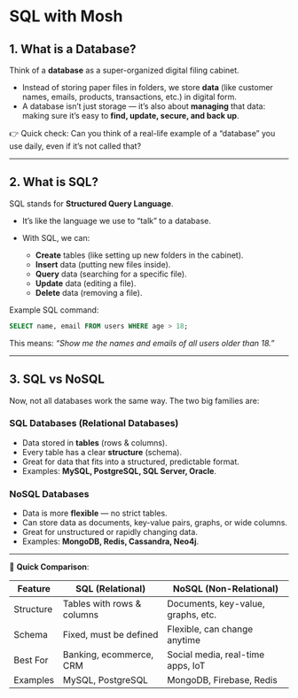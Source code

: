 # SQL with Mosh

## 1. **What is a Database?**

Think of a **database** as a super-organized digital filing cabinet.

- Instead of storing paper files in folders, we store **data** (like customer names, emails, products, transactions, etc.) in digital form.
- A database isn’t just storage — it’s also about **managing** that data: making sure it’s easy to **find, update, secure, and back up**.

👉 Quick check: Can you think of a real-life example of a “database” you use daily, even if it’s not called that?

---

## 2. **What is SQL?**

SQL stands for **Structured Query Language**.

- It’s like the language we use to “talk” to a database.
- With SQL, we can:

  - **Create** tables (like setting up new folders in the cabinet).
  - **Insert** data (putting new files inside).
  - **Query** data (searching for a specific file).
  - **Update** data (editing a file).
  - **Delete** data (removing a file).

Example SQL command:

```sql
SELECT name, email FROM users WHERE age > 18;
```

This means: _“Show me the names and emails of all users older than 18.”_

---

## 3. **SQL vs NoSQL**

Now, not all databases work the same way. The two big families are:

### **SQL Databases (Relational Databases)**

- Data stored in **tables** (rows & columns).
- Every table has a clear **structure** (schema).
- Great for data that fits into a structured, predictable format.
- Examples: **MySQL, PostgreSQL, SQL Server, Oracle**.

### **NoSQL Databases**

- Data is more **flexible** — no strict tables.
- Can store data as documents, key-value pairs, graphs, or wide columns.
- Great for unstructured or rapidly changing data.
- Examples: **MongoDB, Redis, Cassandra, Neo4j**.

---

🔑 **Quick Comparison**:

| Feature   | SQL (Relational)           | NoSQL (Non-Relational)             |
| --------- | -------------------------- | ---------------------------------- |
| Structure | Tables with rows & columns | Documents, key-value, graphs, etc. |
| Schema    | Fixed, must be defined     | Flexible, can change anytime       |
| Best For  | Banking, ecommerce, CRM    | Social media, real-time apps, IoT  |
| Examples  | MySQL, PostgreSQL          | MongoDB, Firebase, Redis           |
